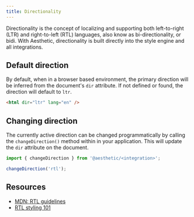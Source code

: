 ```yaml
---
title: Directionality
---
```


Directionality is the concept of localizing and supporting both left-to-right (LTR) and
right-to-left (RTL) languages, also know as bi-directionality, or bidi. With Aesthetic,
directionality is built directly into the style engine and all integrations.

## Default direction

By default, when in a browser based environment, the primary direction will be inferred from the
document's `dir` attribute. If not defined or found, the direction will default to `ltr`.

```html
<html dir="ltr" lang="en" />
```

## Changing direction

The currently active direction can be changed programmatically by calling the `changeDirection()`
method within in your application. This will update the `dir` attribute on the document.

```ts
import { changeDirection } from '@aesthetic/<integration>';

changeDirection('rtl');
```

## Resources

- [MDN: RTL guidelines](https://developer.mozilla.org/en-US/docs/Mozilla/Developer_guide/RTL_Guidelines)
- [RTL styling 101](https://rtlstyling.com/posts/rtl-styling)
